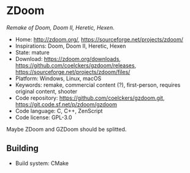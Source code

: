 # ZDoom

_Remake of Doom, Doom II, Heretic, Hexen._

- Home: http://zdoom.org/, https://sourceforge.net/projects/zdoom/
- Inspirations: Doom, Doom II, Heretic, Hexen
- State: mature
- Download: https://zdoom.org/downloads, https://github.com/coelckers/gzdoom/releases, https://sourceforge.net/projects/zdoom/files/
- Platform: Windows, Linux, macOS
- Keywords: remake, commercial content (?), first-person, requires original content, shooter
- Code repository: https://github.com/coelckers/gzdoom.git, https://git.code.sf.net/p/zdoom/gzdoom
- Code language: C, C++, ZenScript
- Code license: GPL-3.0

Maybe ZDoom and GZDoom should be splitted.

## Building

- Build system: CMake
